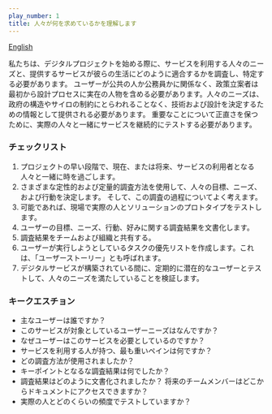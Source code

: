 ```yaml
---
play_number: 1
title: 人々が何を求めているかを理解します
---
```


[English]({{site.baseurl}}/#play1)

私たちは、デジタルプロジェクトを始める際に、サービスを利用する人々のニーズと、提供するサービスが彼らの生活にどのように適合するかを調査し、特定する必要があります。 ユーザーが公共の人か公務員かに関係なく、政策立案者は最初から設計プロセスに実在の人物を含める必要があります。人々のニーズは、政府の構造やサイロの制約にとらわれることなく、技術および設計を決定するための情報として提供される必要があります。 重要なことについて正直さを保つために、実際の人々と一緒にサービスを継続的にテストする必要があります。

### チェックリスト

1. プロジェクトの早い段階で、現在、または将来、サービスの利用者となる人々と一緒に時を過ごします。
2. さまざまな定性的および定量的調査方法を使用して、人々の目標、ニーズ、および行動を決定します。 そして、この調査の過程についてよく考えます。
3. 可能であれば、現場で実際の人とソリューションのプロトタイプをテストします。
4. ユーザーの目標、ニーズ、行動、好みに関する調査結果を文書化します。
5. 調査結果をチームおよび組織と共有する。
6. ユーザーが実行しようとしているタスクの優先リストを作成します。これは、「ユーザーストーリー」とも呼ばれます。
7. デジタルサービスが構築されている間に、定期的に潜在的なユーザーとテストして、人々のニーズを満たしていることを検証します。

### キークエスチョン

- 主なユーザーは誰ですか？
- このサービスが対象としているユーザーニーズはなんですか？
- なぜユーザーはこのサービスを必要としているのですか？
- サービスを利用する人が持つ、最も重いペインは何ですか？
- どの調査方法が使用されましたか？
- キーポイントとなるな調査結果は何でしたか？
- 調査結果はどのように文書化されましたか？ 将来のチームメンバーはどこからドキュメントにアクセスできますか？
- 実際の人とどのくらいの頻度でテストしていますか？

